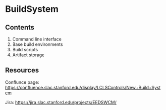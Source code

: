 # BuildSystem
## Contents
1. Command line interface
2. Base build environments
3. Build scripts
4. Artifact storage
## Resources
Conflunce page: https://confluence.slac.stanford.edu/display/LCLSControls/New+Build+System

Jira: https://jira.slac.stanford.edu/projects/EEDSWCM/
